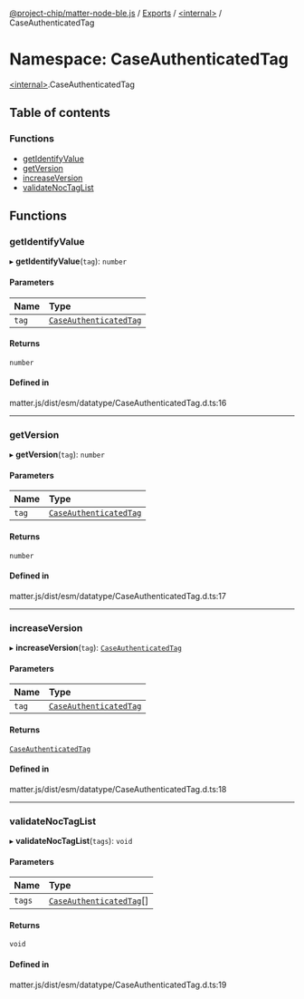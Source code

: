 [@project-chip/matter-node-ble.js](../README.md) / [Exports](../modules.md) / [\<internal\>](internal_.md) / CaseAuthenticatedTag

# Namespace: CaseAuthenticatedTag

[\<internal\>](internal_.md).CaseAuthenticatedTag

## Table of contents

### Functions

- [getIdentifyValue](internal_.CaseAuthenticatedTag.md#getidentifyvalue)
- [getVersion](internal_.CaseAuthenticatedTag.md#getversion)
- [increaseVersion](internal_.CaseAuthenticatedTag.md#increaseversion)
- [validateNocTagList](internal_.CaseAuthenticatedTag.md#validatenoctaglist)

## Functions

### getIdentifyValue

▸ **getIdentifyValue**(`tag`): `number`

#### Parameters

| Name | Type |
| :------ | :------ |
| `tag` | [`CaseAuthenticatedTag`](internal_.md#caseauthenticatedtag) |

#### Returns

`number`

#### Defined in

matter.js/dist/esm/datatype/CaseAuthenticatedTag.d.ts:16

___

### getVersion

▸ **getVersion**(`tag`): `number`

#### Parameters

| Name | Type |
| :------ | :------ |
| `tag` | [`CaseAuthenticatedTag`](internal_.md#caseauthenticatedtag) |

#### Returns

`number`

#### Defined in

matter.js/dist/esm/datatype/CaseAuthenticatedTag.d.ts:17

___

### increaseVersion

▸ **increaseVersion**(`tag`): [`CaseAuthenticatedTag`](internal_.md#caseauthenticatedtag)

#### Parameters

| Name | Type |
| :------ | :------ |
| `tag` | [`CaseAuthenticatedTag`](internal_.md#caseauthenticatedtag) |

#### Returns

[`CaseAuthenticatedTag`](internal_.md#caseauthenticatedtag)

#### Defined in

matter.js/dist/esm/datatype/CaseAuthenticatedTag.d.ts:18

___

### validateNocTagList

▸ **validateNocTagList**(`tags`): `void`

#### Parameters

| Name | Type |
| :------ | :------ |
| `tags` | [`CaseAuthenticatedTag`](internal_.md#caseauthenticatedtag)[] |

#### Returns

`void`

#### Defined in

matter.js/dist/esm/datatype/CaseAuthenticatedTag.d.ts:19
